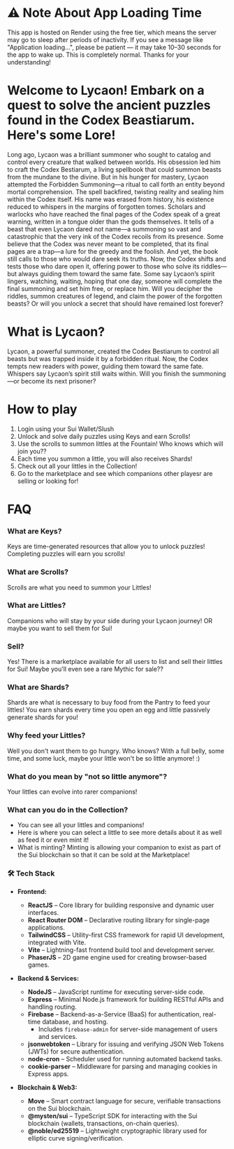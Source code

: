 # ⚠️ Note About App Loading Time
This app is hosted on Render using the free tier, which means the server may go to sleep after periods of inactivity. If you see a message like "Application loading...", please be patient — it may take 10–30 seconds for the app to wake up. This is completely normal. Thanks for your understanding!

# Welcome to Lycaon! Embark on a quest to solve the ancient puzzles found in the Codex Beastiarum. Here's some Lore!
Long ago, Lycaon was a brilliant summoner who sought to catalog and control every creature that walked between worlds. His obsession led him to craft the Codex Bestiarum, a living spellbook that could summon beasts from the mundane to the divine.
But in his hunger for mastery, Lycaon attempted the Forbidden Summoning—a ritual to call forth an entity beyond mortal comprehension. The spell backfired, twisting reality and sealing him within the Codex itself. His name was erased from history, his existence reduced to whispers in the margins of forgotten tomes.
Scholars and warlocks who have reached the final pages of the Codex speak of a great warning, written in a tongue older than the gods themselves. It tells of a beast that even Lycaon dared not name—a summoning so vast and catastrophic that the very ink of the Codex recoils from its presence.
Some believe that the Codex was never meant to be completed, that its final pages are a trap—a lure for the greedy and the foolish. And yet, the book still calls to those who would dare seek its truths.
Now, the Codex shifts and tests those who dare open it, offering power to those who solve its riddles—but always guiding them toward the same fate. Some say Lycaon’s spirit lingers, watching, waiting, hoping that one day, someone will complete the final summoning and set him free, or replace him.
Will you decipher the riddles, summon creatures of legend, and claim the power of the forgotten beasts?
Or will you unlock a secret that should have remained lost forever?

# What is Lycaon?
Lycaon, a powerful summoner, created the Codex Bestiarum to control all beasts but was trapped inside it by a forbidden ritual. Now, the Codex tempts new readers with power, guiding them toward the same fate. Whispers say Lycaon’s spirit still waits within. Will you finish the summoning—or become its next prisoner?

# How to play
1. Login using your Sui Wallet/Slush
2. Unlock and solve daily puzzles using Keys and earn Scrolls!
3. Use the scrolls to summon littles at the Fountain! Who knows which will join you??
4. Each time you summon a little, you will also receives Shards!
5. Check out all your littles in the Collection!
6. Go to the marketplace and see which companions other playesr are selling or looking for!


# FAQ

### What are Keys?
Keys are time-generated resources that allow you to unlock puzzles! Completing puzzles will earn you scrolls!

### What are Scrolls?
Scrolls are what you need to summon your Littles!

### What are Littles?
Companions who will stay by your side during your Lycaon journey! OR maybe you want to sell them for Sui!

### Sell?
Yes! There is a marketplace available for all users to list and sell their littles for Sui! Maybe you'll even see a rare Mythic for sale??

### What are Shards?
Shards are what is necessary to buy food from the Pantry to feed your littles! You earn shards every time you open an egg and little passively generate shards for you!

### Why feed your Littles?
Well you don't want them to go hungry. Who knows? With a full belly, some time, and some luck, maybe your little won't be so little anymore! :)

### What do you mean by "not so little anymore"?
Your littles can evolve into rarer companions!

### What can you do in the Collection?
- You can see all your littles and companions!
- Here is where you can select a little to see more details about it as well as feed it or even mint it!
- What is minting? Minting is allowing your companion to exist as part of the Sui blockchain so that it can be sold at the Marketplace!

### 🛠️ Tech Stack

- **Frontend:**
  - **ReactJS** – Core library for building responsive and dynamic user interfaces.
  - **React Router DOM** – Declarative routing library for single-page applications.
  - **TailwindCSS** – Utility-first CSS framework for rapid UI development, integrated with Vite.
  - **Vite** – Lightning-fast frontend build tool and development server.
  - **PhaserJS** – 2D game engine used for creating browser-based games.

- **Backend & Services:**
  - **NodeJS** – JavaScript runtime for executing server-side code.
  - **Express** – Minimal Node.js framework for building RESTful APIs and handling routing.
  - **Firebase** – Backend-as-a-Service (BaaS) for authentication, real-time database, and hosting.
    - Includes `firebase-admin` for server-side management of users and services.
  - **jsonwebtoken** – Library for issuing and verifying JSON Web Tokens (JWTs) for secure authentication.
  - **node-cron** – Scheduler used for running automated backend tasks.
  - **cookie-parser** – Middleware for parsing and managing cookies in Express apps.

- **Blockchain & Web3:**
  - **Move** – Smart contract language for secure, verifiable transactions on the Sui blockchain.
  - **@mysten/sui** – TypeScript SDK for interacting with the Sui blockchain (wallets, transactions, on-chain queries).
  - **@noble/ed25519** – Lightweight cryptographic library used for elliptic curve signing/verification.



